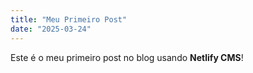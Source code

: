 ```yaml
---
title: "Meu Primeiro Post"
date: "2025-03-24"
---
```


Este é o meu primeiro post no blog usando **Netlify CMS**!
